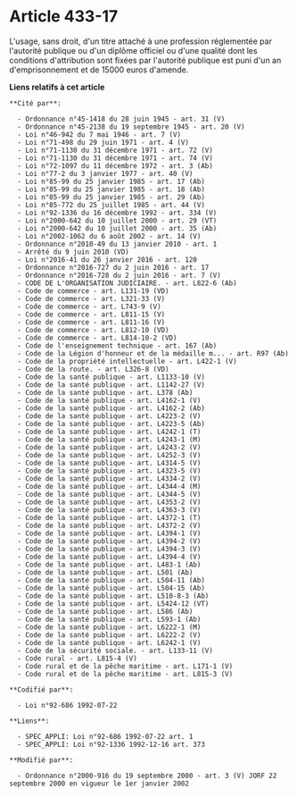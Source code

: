 # Article 433-17

L'usage, sans droit, d'un titre attaché à une profession réglementée par l'autorité publique ou d'un diplôme officiel ou
d'une qualité dont les conditions d'attribution sont fixées par l'autorité publique est puni d'un an d'emprisonnement et de
15000 euros d'amende.

**Liens relatifs à cet article**

	**Cité par**:

	  - Ordonnance n°45-1418 du 28 juin 1945 - art. 31 (V)
	  - Ordonnance n°45-2138 du 19 septembre 1945 - art. 20 (V)
	  - Loi n°46-942 du 7 mai 1946 - art. 7 (V)
	  - Loi n°71-498 du 29 juin 1971 - art. 4 (V)
	  - Loi n°71-1130 du 31 décembre 1971 - art. 72 (V)
	  - Loi n°71-1130 du 31 décembre 1971 - art. 74 (V)
	  - Loi n°72-1097 du 11 décembre 1972 - art. 3 (Ab)
	  - Loi n°77-2 du 3 janvier 1977 - art. 40 (V)
	  - Loi n°85-99 du 25 janvier 1985 - art. 17 (Ab)
	  - Loi n°85-99 du 25 janvier 1985 - art. 18 (Ab)
	  - Loi n°85-99 du 25 janvier 1985 - art. 29 (Ab)
	  - Loi n°85-772 du 25 juillet 1985 - art. 44 (V)
	  - Loi n°92-1336 du 16 décembre 1992 - art. 334 (V)
	  - Loi n°2000-642 du 10 juillet 2000 - art. 29 (VT)
	  - Loi n°2000-642 du 10 juillet 2000 - art. 35 (Ab)
	  - Loi n°2002-1062 du 6 août 2002 - art. 14 (V)
	  - Ordonnance n°2010-49 du 13 janvier 2010 - art. 1
	  - Arrêté du 9 juin 2010 (VD)
	  - Loi n°2016-41 du 26 janvier 2016 - art. 120
	  - Ordonnance n°2016-727 du 2 juin 2016 - art. 17
	  - Ordonnance n°2016-728 du 2 juin 2016 - art. 7 (V)
	  - CODE DE L'ORGANISATION JUDICIAIRE. - art. L822-6 (Ab)
	  - Code de commerce - art. L131-19 (VD)
	  - Code de commerce - art. L321-33 (V)
	  - Code de commerce - art. L743-9 (V)
	  - Code de commerce - art. L811-15 (V)
	  - Code de commerce - art. L811-16 (V)
	  - Code de commerce - art. L812-10 (VD)
	  - Code de commerce - art. L814-10-2 (VD)
	  - Code de l'enseignement technique - art. 167 (Ab)
	  - Code de la Légion d'honneur et de la médaille m... - art. R97 (Ab)
	  - Code de la propriété intellectuelle - art. L422-1 (V)
	  - Code de la route. - art. L326-8 (VD)
	  - Code de la santé publique - art. L1133-10 (V)
	  - Code de la santé publique - art. L1142-27 (V)
	  - Code de la santé publique - art. L378 (Ab)
	  - Code de la santé publique - art. L4162-1 (V)
	  - Code de la santé publique - art. L4162-2 (Ab)
	  - Code de la santé publique - art. L4223-2 (V)
	  - Code de la santé publique - art. L4223-5 (Ab)
	  - Code de la santé publique - art. L4242-1 (T)
	  - Code de la santé publique - art. L4243-1 (M)
	  - Code de la santé publique - art. L4243-2 (V)
	  - Code de la santé publique - art. L4252-3 (V)
	  - Code de la santé publique - art. L4314-5 (V)
	  - Code de la santé publique - art. L4323-5 (V)
	  - Code de la santé publique - art. L4334-2 (V)
	  - Code de la santé publique - art. L4344-4 (M)
	  - Code de la santé publique - art. L4344-5 (V)
	  - Code de la santé publique - art. L4353-2 (V)
	  - Code de la santé publique - art. L4363-3 (V)
	  - Code de la santé publique - art. L4372-1 (T)
	  - Code de la santé publique - art. L4372-2 (V)
	  - Code de la santé publique - art. L4394-1 (V)
	  - Code de la santé publique - art. L4394-2 (V)
	  - Code de la santé publique - art. L4394-3 (V)
	  - Code de la santé publique - art. L4394-4 (V)
	  - Code de la santé publique - art. L483-1 (Ab)
	  - Code de la santé publique - art. L501 (Ab)
	  - Code de la santé publique - art. L504-11 (Ab)
	  - Code de la santé publique - art. L504-15 (Ab)
	  - Code de la santé publique - art. L510-8-3 (Ab)
	  - Code de la santé publique - art. L5424-12 (VT)
	  - Code de la santé publique - art. L586 (Ab)
	  - Code de la santé publique - art. L593-1 (Ab)
	  - Code de la santé publique - art. L6222-1 (M)
	  - Code de la santé publique - art. L6222-2 (V)
	  - Code de la santé publique - art. L6242-1 (V)
	  - Code de la sécurité sociale. - art. L133-11 (V)
	  - Code rural - art. L815-4 (V)
	  - Code rural et de la pêche maritime - art. L171-1 (V)
	  - Code rural et de la pêche maritime - art. L815-3 (V)

	**Codifié par**:

	  - Loi n°92-686 1992-07-22

	**Liens**:

	  - SPEC_APPLI: Loi n°92-686 1992-07-22 art. 1
	  - SPEC_APPLI: Loi n°92-1336 1992-12-16 art. 373

	**Modifié par**:

	  - Ordonnance n°2000-916 du 19 septembre 2000 - art. 3 (V) JORF 22 septembre 2000 en vigueur le 1er janvier 2002
